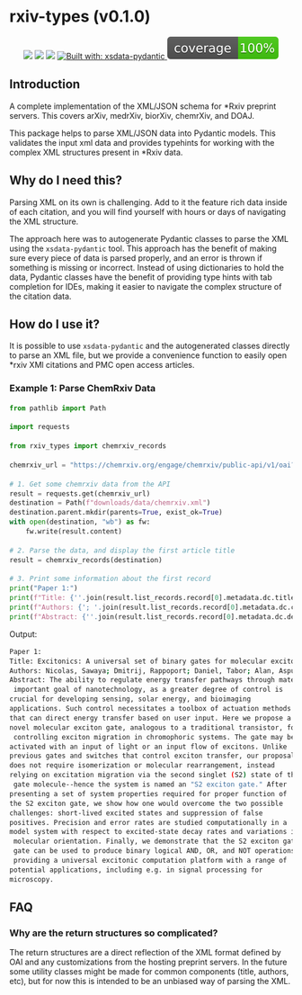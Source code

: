 # rxiv-types (v0.1.0)

<p align="center">
    <img src="https://img.shields.io/pypi/dm/rxiv-types?style=flat-square" />
    <img src="https://img.shields.io/pypi/l/rxiv-types?style=flat-square"/>
    <img src="https://img.shields.io/pypi/v/rxiv-types?style=flat-square"/>
    <a href="https://github.com/tefra/xsdata-pydantic">
        <img alt="Built with: xsdata-pydantic" src="https://img.shields.io/badge/Built%20with-xsdata--pydantic-blue">
    </a>
    <a href="https://github.com/dbrgn/coverage-badge">
        <img src="./images/coverage.svg">
    </a>
</p>

## Introduction

A complete implementation of the XML/JSON schema for *Rxiv preprint servers. This
covers arXiv, medrXiv, biorXiv, chemrXiv, and DOAJ.

This package helps to parse XML/JSON data into Pydantic models. This validates
the input xml data and provides typehints for working with the complex XML structures
present in *Rxiv data.

## Why do I need this?

Parsing XML on its own is challenging. Add to it the feature rich data inside of each
citation, and you will find yourself with hours or days of navigating the XML structure.

The approach here was to autogenerate Pydantic classes to parse the XML using the
`xsdata-pydantic` tool. This approach has the benefit of making sure every piece of data
is parsed properly, and an error is thrown if something is missing or incorrect. Instead
of using dictionaries to hold the data, Pydantic classes have the benefit of providing
type hints with tab completion for IDEs, making it easier to navigate the complex
structure of the citation data.

## How do I use it?

It is possible to use `xsdata-pydantic` and the autogenerated classes directly to parse
an XML file, but we provide a convenience function to easily open *rxiv XMl citations
and PMC open access articles.

### Example 1: Parse ChemRxiv Data

```python
from pathlib import Path

import requests

from rxiv_types import chemrxiv_records

chemrxiv_url = "https://chemrxiv.org/engage/chemrxiv/public-api/v1/oai?verb=ListRecords&metadataPrefix=oai_dc&from=2000-01-01"

# 1. Get some chemrxiv data from the API
result = requests.get(chemrxiv_url)
destination = Path(f"downloads/data/chemrxiv.xml")
destination.parent.mkdir(parents=True, exist_ok=True)
with open(destination, "wb") as fw:
    fw.write(result.content)

# 2. Parse the data, and display the first article title
result = chemrxiv_records(destination)

# 3. Print some information about the first record
print("Paper 1:")
print(f"Title: {''.join(result.list_records.record[0].metadata.dc.title)}")
print(f"Authors: {'; '.join(result.list_records.record[0].metadata.dc.creator)}")
print(f"Abstract: {''.join(result.list_records.record[0].metadata.dc.description)}")
```

Output:

```bash
Paper 1:
Title: Excitonics: A universal set of binary gates for molecular exciton processing and signaling
Authors: Nicolas, Sawaya; Dmitrij, Rappoport; Daniel, Tabor; Alan, Aspuru-Guzik
Abstract: The ability to regulate energy transfer pathways through materials is an
 important goal of nanotechnology, as a greater degree of control is 
crucial for developing sensing, solar energy, and bioimaging 
applications. Such control necessitates a toolbox of actuation methods 
that can direct energy transfer based on user input. Here we propose a 
novel molecular exciton gate, analogous to a traditional transistor, for
 controlling exciton migration in chromophoric systems. The gate may be 
activated with an input of light or an input flow of excitons. Unlike 
previous gates and switches that control exciton transfer, our proposal 
does not require isomerization or molecular rearrangement, instead 
relying on excitation migration via the second singlet (S2) state of the
 gate molecule--hence the system is named an "S2 exciton gate." After 
presenting a set of system properties required for proper function of 
the S2 exciton gate, we show how one would overcome the two possible 
challenges: short-lived excited states and suppression of false 
positives. Precision and error rates are studied computationally in a 
model system with respect to excited-state decay rates and variations in
 molecular orientation. Finally, we demonstrate that the S2 exciton gate
 gate can be used to produce binary logical AND, OR, and NOT operations,
 providing a universal excitonic computation platform with a range of 
potential applications, including e.g. in signal processing for 
microscopy.
```

## FAQ

### Why are the return structures so complicated?

The return structures are a direct reflection of the XML format defined by OAI and any
customizations from the hosting preprint servers. In the future some utility classes
might be made for common components (title, authors, etc), but for now this is intended
to be an unbiased way of parsing the XML.
